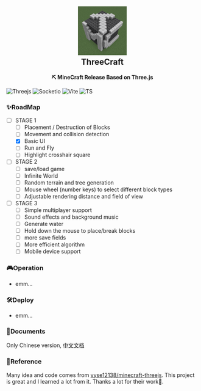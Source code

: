 <h2 align="center">
<img src="./doc/img/logo.png" width="128" height="128"/>
<br/>ThreeCraft
</h2>

<p align="center"><strong>⛏ MineCraft Release Based on Three.js</strong></p>

![Threejs](https://img.shields.io/badge/Three.js-000000?style=flat-square&logo=Three.js&logoColor=white) ![Socketio](https://img.shields.io/badge/Socket.io-010101?style=flat-square&logo=Socket.io&logoColor=white) ![Vite](https://img.shields.io/badge/Vite-646CFF?style=flat-square&logo=Vite&logoColor=white) ![TS](https://img.shields.io/badge/TypeScript-3178C6?style=flat-square&logo=TypeScript&logoColor=white)

### ✨RoadMap

- [ ] STAGE 1
  - [ ] Placement / Destruction of Blocks
  - [ ] Movement and collision detection
  - [x] Basic UI
  - [ ] Run and Fly
  - [ ] Highlight crosshair square
- [ ] STAGE 2
  - [ ] save/load game
  - [ ] Infinite World
  - [ ] Random terrain and tree generation
  - [ ] Mouse wheel (number keys) to select different block types
  - [ ] Adjustable rendering distance and field of view
- [ ] STAGE 3
  - [ ] Simple multiplayer support
  - [ ] Sound effects and background music
  - [ ] Generate water
  - [ ] Hold down the mouse to place/break blocks
  - [ ] more save fields
  - [ ] More efficient algorithm
  - [ ] Mobile device support

### 🎮️Operation

- emm...

### 🛠️Deploy

- emm...

### 📃Documents

Only Chinese version, [中文文档](./README-CN.md)

### 🥰Reference

Many idea and code comes from [vyse12138/minecraft-threejs](https://github.com/vyse12138/minecraft-threejs). This project is great and I learned a lot from it. Thanks a lot for their work🌹.
